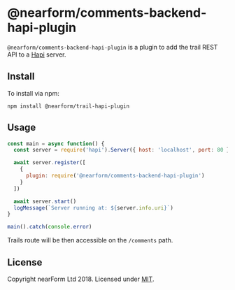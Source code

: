 # @nearform/comments-backend-hapi-plugin

`@nearform/comments-backend-hapi-plugin` is a plugin to add the trail REST API to a [Hapi][hapi] server.

## Install

To install via npm:

```
npm install @nearform/trail-hapi-plugin
```

## Usage

```javascript
const main = async function() {
  const server = require('hapi').Server({ host: 'localhost', port: 80 })

  await server.register([
    {
      plugin: require('@nearform/comments-backend-hapi-plugin')
    }
  ])

  await server.start()
  logMessage(`Server running at: ${server.info.uri}`)
}

main().catch(console.error)
```

Trails route will be then accessible on the `/comments` path.

## License

Copyright nearForm Ltd 2018. Licensed under [MIT][license].

[hapi]: https://hapijs.com/
[license]: ./LICENSE.md
